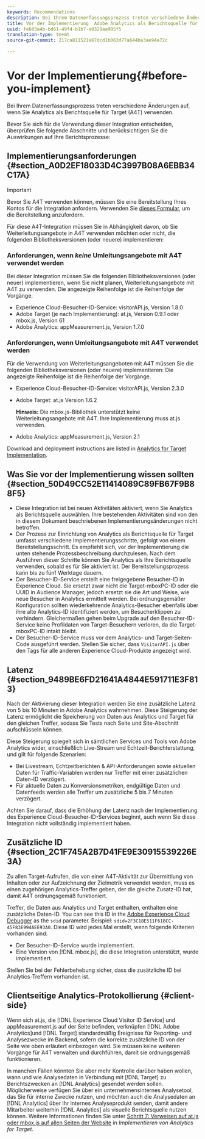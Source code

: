 ```yaml
---
keywords: Recommendations
description: Bei Ihrem Datenerfassungsprozess treten verschiedene Änderungen auf, wenn Sie Analytics als Berichtsquelle für Target (A4T) verwenden.
title: Vor der Implementierung  Adobe Analytics als Berichtsquelle für Adobe Target (A4T)
uuid: fe603a4b-bd61-49f4-b1b7-a0329aa905f5
translation-type: tm+mt
source-git-commit: 217ca811521e67dcd1b063d77a644ba3ae94a72c

---
```



# Vor der Implementierung{#before-you-implement}

Bei Ihrem Datenerfassungsprozess treten verschiedene Änderungen auf, wenn Sie Analytics als Berichtsquelle für Target (A4T) verwenden.

Bevor Sie sich für die Verwendung dieser Integration entscheiden, überprüfen Sie folgende Abschnitte und berücksichtigen Sie die Auswirkungen auf Ihre Berichtsprozesse:

## Implementierungsanforderungen {#section_A0D2EF18033D4C3997B08A6EBB34C17A}

>[!IMPORTANT]
>
>Bevor Sie A4T verwenden können, müssen Sie eine Bereitstellung Ihres Kontos für die Integration anfordern. Verwenden Sie [dieses Formular](https://www.adobe.com/go/audiences), um die Bereitstellung anzufordern.

Für diese A4T-Integration müssen Sie in Abhängigkeit davon, ob Sie Weiterleitungsangebote in A4T verwenden möchten oder nicht, die folgenden Bibliotheksversionen (oder neuere) implementieren:

### Anforderungen, wenn *keine* Umleitungsangebote mit A4T verwendet werden

Bei dieser Integration müssen Sie die folgenden Bibliotheksversionen (oder neuer) implementieren, wenn Sie nicht planen, Weiterleitungsangebote mit A4T zu verwenden. Die angezeigte Reihenfolge ist die Reihenfolge der Vorgänge.

* Experience Cloud-Besucher-ID-Service: visitorAPI.js, Version 1.8.0
* Adobe Target (je nach Implementierung): at.js, Version 0.9.1 oder mbox.js, Version 61
* Adobe Analytics: appMeasurement.js, Version 1.7.0

### Anforderungen, wenn Umleitungsangebote mit A4T verwendet werden

Für die Verwendung von Weiterleitungsangeboten mit A4T müssen Sie die folgenden Bibliotheksversionen (oder neuere) implementieren: Die angezeigte Reihenfolge ist die Reihenfolge der Vorgänge.

* Experience Cloud-Besucher-ID-Service: visitorAPI.js, Version 2.3.0
* Adobe Target: at.js Version 1.6.2

   **Hinweis:** Die mbox.js-Bibliothek unterstützt keine Weiterleitungsangebote mit A4T. Ihre Implementierung muss at.js verwenden.

* Adobe Analytics: appMeasurement.js, Version 2.1

Download and deployment instructions are listed in [Analytics for Target Implementation](/help/c-integrating-target-with-mac/a4t/a4timplementation.md).

## Was Sie vor der Implementierung wissen sollten {#section_50D49CC52E11414089C89FB67F9B88F5}

* Diese Integration ist bei neuen Aktivitäten aktiviert, wenn Sie Analytics als Berichtsquelle auswählen. Ihre bestehenden Aktivitäten sind von den in diesem Dokument beschriebenen Implementierungsänderungen nicht betroffen.
* Der Prozess zur Einrichtung von Analytics als Berichtsquelle für Target umfasst verschiedene Implementierungsschritte, gefolgt von einem Bereitstellungsschritt. Es empfiehlt sich, vor der Implementierung die unten stehende Prozessbeschreibung durchzulesen. Nach dem Ausführen dieser Schritte können Sie Analytics als Ihre Berichtsquelle verwenden, sobald es für Sie aktiviert ist. Der Bereitstellungsprozess kann bis zu fünf Werktage dauern.
* Der Besucher-ID-Service erstellt eine freigegebene Besucher-ID in Experience Cloud. Sie ersetzt zwar nicht die Target-mboxPC-ID oder die UUID in Audience Manager, jedoch ersetzt sie die Art und Weise, wie neue Besucher in Analytics ermittelt werden. Bei ordnungsgemäßer Konfiguration sollten wiederkehrende Analytics-Besucher ebenfalls über ihre alte Analytics-ID identifiziert werden, um Besucherklippen zu verhindern. Gleichermaßen gehen beim Upgrade auf den Besucher-ID-Service keine Profildaten von Target-Besuchern verloren, da die Target-mboxPC-ID intakt bleibt.
* Der Besucher-ID-Service muss vor dem Analytics- und Target-Seiten-Code ausgeführt werden. Stellen Sie sicher, dass `VisitorAPI.js` über den Tags für alle anderen Experience Cloud-Produkte angezeigt wird.

## Latenz {#section_9489BE6FD21641A4844E591711E3F813}

Nach der Aktivierung dieser Integration werden Sie eine zusätzliche Latenz von 5 bis 10 Minuten in Adobe Analytics wahrnehmen. Diese Steigerung der Latenz ermöglicht die Speicherung von Daten aus Analytics und Target für den gleichen Treffer, sodass Sie Tests nach Seite und Site-Abschnitt aufschlüsseln können.

Diese Steigerung spiegelt sich in sämtlichen Services und Tools von Adobe Analytics wider, einschließlich Live-Stream und Echtzeit-Berichterstattung, und gilt für folgende Szenarien:

* Bei Livestream, Echtzeitberichten &amp; API-Anforderungen sowie aktuellen Daten für Traffic-Variablen werden nur Treffer mit einer zusätzlichen Daten-ID verzögert.
* Für aktuelle Daten zu Konversionsmetriken, endgültige Daten und Datenfeeds werden alle Treffer um zusätzliche 5 bis 7 Minuten verzögert.

Achten Sie darauf, dass die Erhöhung der Latenz nach der Implementierung des Experience Cloud-Besucher-ID-Services beginnt, auch wenn Sie diese Integration nicht vollständig implementiert haben.

## Zusätzliche ID  {#section_2C1F745A2B7D41FE9E30915539226E3A}

Zu allen Target-Aufrufen, die von einer A4T-Aktivität zur Übermittlung von Inhalten oder zur Aufzeichnung der Zielmetrik verwendet werden, muss es einen zugehörigen Analytics-Treffer geben, der die gleiche Zusatz-ID hat, damit A4T ordnungsgemäß funktioniert.

Treffer, die Daten aus Analytics und Target enthalten, enthalten eine zusätzliche Daten-ID. You can see this ID in the [Adobe Experience Cloud Debugger](https://docs.adobe.com/content/help/en/debugger/using/experience-cloud-debugger.html) as the `sdid` parameter. Beispiel: `sdid=2F3C18E511F618CC-45F83E994AEE93A0`. Diese ID wird jedes Mal erstellt, wenn folgende Kriterien vorhanden sind:

* Der Besucher-ID-Service wurde implementiert.
* Eine Version von [!DNL mbox.js], die diese Integration unterstützt, wurde implementiert.

Stellen Sie bei der Fehlerbehebung sicher, dass die zusätzliche ID bei Analytics-Treffern vorhanden ist.

## Clientseitige Analytics-Protokollierung {#client-side}

Wenn sich at.js, die [!DNL Experience Cloud Visitor ID Service] und appMeasurement.js auf der Seite befinden, verknüpfen [!DNL Adobe Analytics]und [!DNL Target] standardmäßig Ereignisse für Reporting- und Analysezwecke im Backend, sofern die korrekte zusätzliche ID von der Seite wie oben erläutert einbezogen wird. Sie müssen keine weiteren Vorgänge für A4T verwalten und durchführen, damit sie ordnungsgemäß funktionieren.

In manchen Fällen könnten Sie aber mehr Kontrolle darüber haben wollen, wann und wie Analysedaten in Verbindung mit [!DNL Target] zu Berichtszwecken an [!DNL Analytics] gesendet werden sollen. Möglicherweise verfügen Sie über ein unternehmensinternes Analysetool, das Sie für interne Zwecke nutzen, und möchten auch die Analysedaten an [!DNL Analytics] über Ihr internes Analyseprodukt senden, damit andere Mitarbeiter weiterhin [!DNL Analytics] als visuelle Berichtsquelle nutzen können. Weitere Informationen finden Sie unter [Schritt 7: Verweisen auf at.js oder mbox.js auf allen Seiten der Website](/help/c-integrating-target-with-mac/a4t/a4timplementation.md#step7) in *Implementieren von Analytics for Target*.

